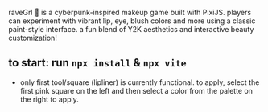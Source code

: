 raveGrl 🪩 is a cyberpunk-inspired makeup game built with PixiJS. players can experiment with vibrant lip, eye, blush colors and more using a classic paint-style interface. a fun blend of Y2K aesthetics and interactive beauty customization!

## to start: run `npx install` & `npx vite`
- only first tool/square (lipliner) is currently functional. to apply, select the first pink square on the left and then select a color from the palette on the right to apply.
